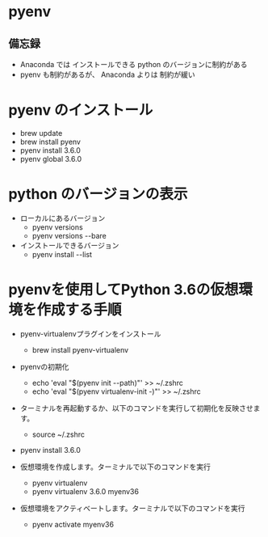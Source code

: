 # pyenv

## 備忘録
- Anaconda では インストールできる python のバージョンに制約がある
- pyenv も制約があるが、 Anaconda よりは 制約が緩い

# pyenv のインストール
- brew update
- brew install pyenv
- pyenv install 3.6.0
- pyenv global 3.6.0

# python のバージョンの表示
- ローカルにあるバージョン
    - pyenv versions
    - pyenv versions --bare
- インストールできるバージョン
    - pyenv install --list


# pyenvを使用してPython 3.6の仮想環境を作成する手順
- pyenv-virtualenvプラグインをインストール
    - brew install pyenv-virtualenv

- pyenvの初期化
    - echo 'eval "$(pyenv init --path)"' >> ~/.zshrc
    - echo 'eval "$(pyenv virtualenv-init -)"' >> ~/.zshrc

- ターミナルを再起動するか、以下のコマンドを実行して初期化を反映させます。
    - source ~/.zshrc

- pyenv install 3.6.0

- 仮想環境を作成します。ターミナルで以下のコマンドを実行
    - pyenv virtualenv <Python version> <env name>
    - pyenv virtualenv 3.6.0 myenv36

- 仮想環境をアクティベートします。ターミナルで以下のコマンドを実行
    - pyenv activate myenv36


